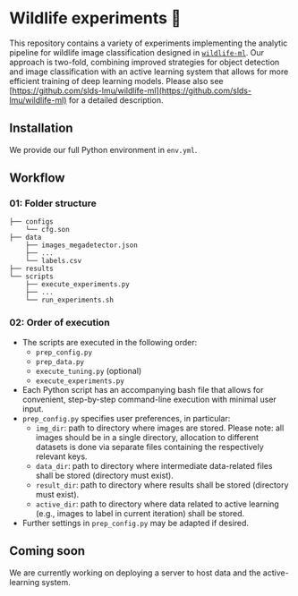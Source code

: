 # Wildlife experiments :deer:

This repository contains a variety of experiments implementing the analytic pipeline for wildlife image classification designed in [`wildlife-ml`](https://github.com/slds-lmu/wildlife-ml).
Our approach is two-fold, combining improved strategies for object detection and image classification with an active learning system that allows for more efficient training of deep learning models. 
Please also see [https://github.com/slds-lmu/wildlife-ml](https://github.com/slds-lmu/wildlife-ml) for a detailed description.

## Installation

We provide our full Python environment in `env.yml`.

## Workflow

### 01: Folder structure

```
├── configs
    └── cfg.son
├── data
    ├── images_megadetector.json
    ├── ...
    └── labels.csv
├── results
└── scripts
    ├── execute_experiments.py
    ├── ...
    └── run_experiments.sh
```

### 02: Order of execution

- The scripts are executed in the following order:
  - `prep_config.py`
  - `prep_data.py`
  - `execute_tuning.py` (optional)
  - `execute_experiments.py`
- Each Python script has an accompanying bash file that allows for convenient, step-by-step command-line execution with minimal user input.
- `prep_config.py` specifies user preferences, in particular:
  - `img_dir`: path to directory where images are stored. Please note: all images should be in a single directory, allocation to different datasets is done via separate files containing the respectively relevant keys. 
  - `data_dir`: path to directory where intermediate data-related files shall be stored (directory must exist).
  - `result_dir`: path to directory where results shall be stored (directory must exist).
  - `active_dir`: path to directory where data related to active learning (e.g., images to label in current iteration) shall be stored.
- Further settings in `prep_config.py` may be adapted if desired.

## Coming soon 

We are currently working on deploying a server to host data and the active-learning system.

